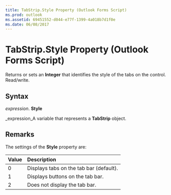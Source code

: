 ```yaml
---
title: TabStrip.Style Property (Outlook Forms Script)
ms.prod: outlook
ms.assetid: 69451552-d044-e77f-1399-4a018b7d1f0e
ms.date: 06/08/2017
---
```



# TabStrip.Style Property (Outlook Forms Script)

Returns or sets an **Integer** that identifies the style of the tabs on the control. Read/write.


## Syntax

 _expression_. **Style**

 _expression_A variable that represents a **TabStrip** object.


## Remarks

The settings of the **Style** property are:



|**Value**|**Description**|
|:-----|:-----|
|0|Displays tabs on the tab bar (default).|
|1|Displays buttons on the tab bar.|
|2|Does not display the tab bar.|

